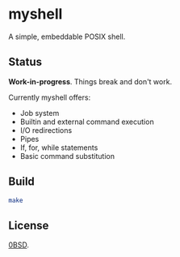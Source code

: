 # myshell

A simple, embeddable POSIX shell.

## Status

__Work-in-progress__. Things break and don't work.

Currently myshell offers:
- Job system
- Builtin and external command execution
- I/O redirections
- Pipes
- If, for, while statements
- Basic command substitution

## Build

```sh
make
```

## License

[0BSD](LICENSE).
